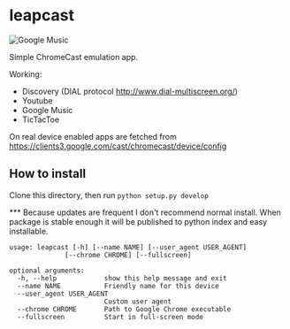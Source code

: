 # leapcast
![Google Music](http://screencloud.net//img/screenshots/3c17671ad386247d7dbd2f7395c4df77.png "Google Music")

Simple ChromeCast emulation app.

Working:

 - Discovery (DIAL protocol http://www.dial-multiscreen.org/)
 - Youtube
 - Google Music
 - TicTacToe

On real device enabled apps are fetched from https://clients3.google.com/cast/chromecast/device/config


## How to install

Clone this directory, then run ```python setup.py develop```

*** Because updates are frequent I don't recommend normal install. When package is stable enough it will be published to python index and easy installable.

```
usage: leapcast [-h] [--name NAME] [--user_agent USER_AGENT]
              [--chrome CHROME] [--fullscreen]

optional arguments:
  -h, --help            show this help message and exit
  --name NAME           Friendly name for this device
  --user_agent USER_AGENT
                        Custom user agent
  --chrome CHROME       Path to Google Chrome executable
  --fullscreen          Start in full-screen mode

```